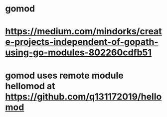 # gomod
# https://medium.com/mindorks/create-projects-independent-of-gopath-using-go-modules-802260cdfb51
# gomod uses remote module hellomod at https://github.com/q131172019/hellomod
